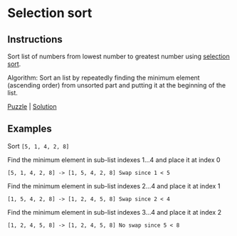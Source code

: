 # Selection sort

## Instructions

Sort list of numbers from lowest number to greatest number using
[selection sort](https://en.wikipedia.org/wiki/Selection_sort).

Algorithm: Sort an list by repeatedly finding the minimum element (ascending order) from unsorted part and putting it at
the beginning of the list.

[Puzzle](SelectionSort.kt) | [Solution](SelectionSortSolution.kt)

## Examples

Sort `[5, 1, 4, 2, 8]`

Find the minimum element in sub-list indexes 1...4 and place it at index 0
```
[5, 1, 4, 2, 8] -> [1, 5, 4, 2, 8] Swap since 1 < 5
```

Find the minimum element in sub-list indexes 2...4 and place it at index 1
```
[1, 5, 4, 2, 8] -> [1, 2, 4, 5, 8] Swap since 2 < 4
```

Find the minimum element in sub-list indexes 3...4 and place it at index 2
```
[1, 2, 4, 5, 8] -> [1, 2, 4, 5, 8] No swap since 5 < 8
```

